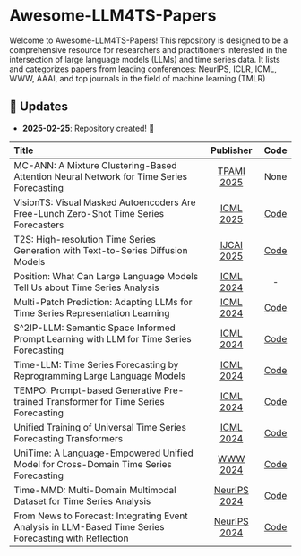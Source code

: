 # Awesome-LLM4TS-Papers
Welcome to Awesome-LLM4TS-Papers! This repository is designed to be a comprehensive resource for researchers and practitioners 
interested in the intersection of large language models (LLMs) and time series data. It lists and categorizes papers from 
leading conferences: NeurIPS, ICLR, ICML, WWW, AAAI, and top journals in the field of machine learning (TMLR)

## 🚀 Updates

- **2025-02-25**: Repository created! 🎉


| Title                                                                                   |                        Publisher                        |                           Code                        |
|:----------------------------------------------------------------------------------------|:-------------------------------------------------------:|:-----------------------------------------------------:|
| MC-ANN: A Mixture Clustering-Based Attention Neural Network for Time Series Forecasting | [TPAMI 2025](https://ieeexplore.ieee.org/abstract/document/10979493) | None                                     |
| VisionTS: Visual Masked Autoencoders Are Free-Lunch Zero-Shot Time Series Forecasters   | [ICML 2025](https://arxiv.org/abs/2408.17253)           | [Code](https://github.com/Keytoyze/VisionTS)          |
| T2S: High-resolution Time Series Generation with Text-to-Series Diffusion Models        | [IJCAI 2025]()                                          | [Code](https://github.com/WinfredGe/T2S)              |
| Position: What Can Large Language Models Tell Us about Time Series Analysis             |      [ICML 2024](https://arxiv.org/abs/2402.02713)      |                            -                          |
| Multi-Patch Prediction: Adapting LLMs for Time Series Representation Learning           |      [ICML 2024](https://arxiv.org/abs/2402.04852)      |       [Code](https://github.com/yxbian23/aLLM4TS)     |
| S^2IP-LLM: Semantic Space Informed Prompt Learning with LLM for Time Series Forecasting | [ICML 2024](https://openreview.net/forum?id=qwQVV5R8Y7) |     [Code](https://github.com/panzijie825/S2IP-LLM)   | 
| Time-LLM: Time Series Forecasting by Reprogramming Large Language Models                |      [ICML 2024](https://arxiv.org/abs/2310.01728)      |       [Code](https://github.com/KimMeen/Time-LLM)     | 
| TEMPO: Prompt-based Generative Pre-trained Transformer for Time Series Forecasting      |      [ICML 2024](https://arxiv.org/abs/2310.04948)      |       [Code](https://github.com/DC-research/TEMPO)    |
| Unified Training of Universal Time Series Forecasting Transformers                      |     [ICML 2024](https://arxiv.org/abs/2402.02592)       | [Code](https://github.com/SalesforceAIResearch/uni2ts)|
| UniTime: A Language-Empowered Unified Model for Cross-Domain Time Series Forecasting    |      [WWW 2024](https://arxiv.org/abs/2310.09751)       |        [Code](https://github.com/liuxu77/UniTime)     |
| Time-MMD: Multi-Domain Multimodal Dataset for Time Series Analysis                      | [NeurIPS 2024](https://arxiv.org/abs/2406.08627)        | [Code](https://github.com/AdityaLab/MM-TSFlib.git)    |
| From News to Forecast: Integrating Event Analysis in LLM-Based Time Series Forecasting with Reflection | [NeurIPS 2024](https://arxiv.org/abs/2409.17515) | [Code](https://github.com/ameliawong1996/From_News_to_Forecast.git)    |

 

